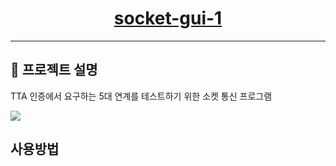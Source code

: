 <h1 align="center">
  <a href="https://reactnative.dev/">
   socket-gui-1
  </a>
</h1>
<hr />

## 📖 프로젝트 설명
TTA 인증에서 요구하는 5대 연계를 테스트하기 위한 소켓 통신 프로그램

<img src="https://ozee94.github.io/static/socket-gui-1/product-img.png">

## 사용방법
